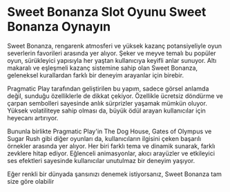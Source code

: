 # Sweet Bonanza Slot Oyunu Sweet Bonanza Oynayın

Sweet Bonanza, rengarenk atmosferi ve yüksek kazanç potansiyeliyle oyun severlerin favorileri arasında yer alıyor. Şeker ve meyve temalı bu popüler oyun, sürükleyici yapısıyla her yaştan kullanıcıya keyifli anlar sunuyor. Altı makaralı ve eşleşmeli kazanç sistemine sahip olan Sweet Bonanza, geleneksel kurallardan farklı bir deneyim arayanlar için birebir.

Pragmatic Play tarafından geliştirilen bu yapım, sadece görsel anlamda değil, sunduğu özelliklerle de dikkat çekiyor. Özellikle ücretsiz döndürme ve çarpan sembolleri sayesinde anlık sürprizler yaşamak mümkün oluyor. Yüksek volatiliteye sahip olması da, büyük ödül arayan kullanıcılar için heyecanı artırıyor.

Bununla birlikte Pragmatic Play'in The Dog House, Gates of Olympus ve Sugar Rush gibi diğer oyunları da, kullanıcıların ilgisini çeken başarılı örnekler arasında yer alıyor. Her biri farklı tema ve dinamik sunarak, farklı zevklere hitap ediyor. Eğlenceli animasyonlar, akıcı arayüzler ve etkileyici ses efektleri sayesinde kullanıcılar unutulmaz bir deneyim yaşıyor.

Eğer renkli bir dünyada şansınızı denemek istiyorsanız, Sweet Bonanza tam size göre olabilir
